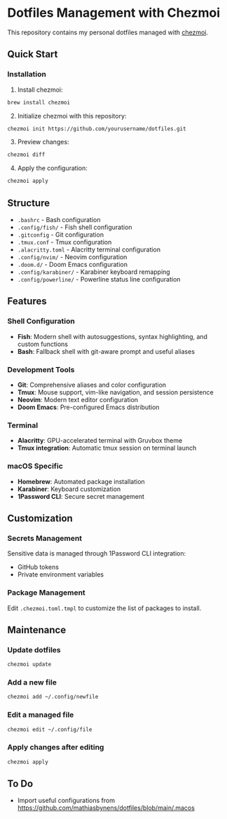 # Dotfiles Management with Chezmoi

This repository contains my personal dotfiles managed with [chezmoi](https://www.chezmoi.io/).

## Quick Start

### Installation

1. Install chezmoi:

```bash
brew install chezmoi
```

2. Initialize chezmoi with this repository:

```bash
chezmoi init https://github.com/yourusername/dotfiles.git
```

3. Preview changes:

```bash
chezmoi diff
```

4. Apply the configuration:

```bash
chezmoi apply
```

## Structure

- `.bashrc` - Bash configuration
- `.config/fish/` - Fish shell configuration
- `.gitconfig` - Git configuration
- `.tmux.conf` - Tmux configuration
- `.alacritty.toml` - Alacritty terminal configuration
- `.config/nvim/` - Neovim configuration
- `.doom.d/` - Doom Emacs configuration
- `.config/karabiner/` - Karabiner keyboard remapping
- `.config/powerline/` - Powerline status line configuration

## Features

### Shell Configuration

- **Fish**: Modern shell with autosuggestions, syntax highlighting, and custom functions
- **Bash**: Fallback shell with git-aware prompt and useful aliases

### Development Tools

- **Git**: Comprehensive aliases and color configuration
- **Tmux**: Mouse support, vim-like navigation, and session persistence
- **Neovim**: Modern text editor configuration
- **Doom Emacs**: Pre-configured Emacs distribution

### Terminal

- **Alacritty**: GPU-accelerated terminal with Gruvbox theme
- **Tmux integration**: Automatic tmux session on terminal launch

### macOS Specific

- **Homebrew**: Automated package installation
- **Karabiner**: Keyboard customization
- **1Password CLI**: Secure secret management

## Customization

### Secrets Management

Sensitive data is managed through 1Password CLI integration:

- GitHub tokens
- Private environment variables

### Package Management

Edit `.chezmoi.toml.tmpl` to customize the list of packages to install.

## Maintenance

### Update dotfiles

```bash
chezmoi update
```

### Add a new file

```bash
chezmoi add ~/.config/newfile
```

### Edit a managed file

```bash
chezmoi edit ~/.config/file
```

### Apply changes after editing

```bash
chezmoi apply
```

## To Do

- Import useful configurations from https://github.com/mathiasbynens/dotfiles/blob/main/.macos
